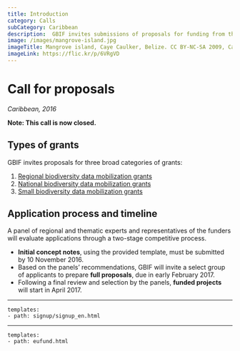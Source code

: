 ```yaml
---
title: Introduction
category: Calls
subCategory: Caribbean
description:  GBIF invites submissions of proposals for funding from the ACP countries in the Caribbean for the Biodiversity Information for Development (BID) programme.
image: /images/mangrove-island.jpg
imageTitle: Mangrove island, Caye Caulker, Belize. CC BY-NC-SA 2009, CameliaTWU.
imageLink: https://flic.kr/p/6VRgVD
---
```

# Call for proposals

_Caribbean, 2016_

**Note: This call is now closed.**

## Types of grants

GBIF invites proposals for three broad categories of grants:

1. [Regional biodiversity data mobilization grants](../regional-grants)
2. [National biodiversity data mobilization grants](../national-grants)
3. [Small biodiversity data mobilization grants](../small-grants)

## Application process and timeline

A panel of regional and thematic experts and representatives of the funders will evaluate applications through a two-stage competitive process.

+ **Initial concept notes**, using the provided template, must be submitted by 10 November 2016.
+ Based on the panels’ recommendations, GBIF will invite a select group of applicants to prepare **full proposals**, due in early February 2017.
+ Following a final review and selection by the panels, **funded projects** will start in April 2017.

--------------

```styledYaml
templates:
- path: signup/signup_en.html
```

---------

```styledYaml
templates:
- path: eufund.html
```
